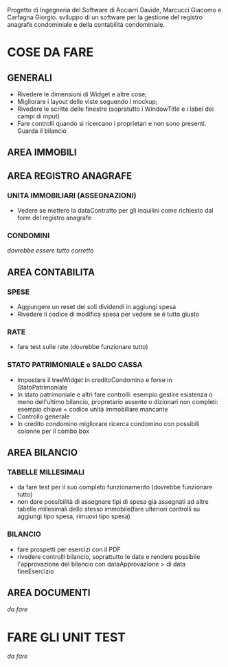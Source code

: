 Progetto di Ingegneria del Software di Acciarri Davide, Marcucci Giacomo e Carfagna Giorgio.
sviluppo di un software per la gestione del registro anagrafe condominiale e della contabilità condominiale.

# COSE DA FARE
## GENERALI
- Rivedere le dimensioni di Widget e altre cose;
- Migliorare i layout delle viste seguendo i mockup;
- Rivedere le scritte delle finestre (sopratutto i WindowTitle e i label dei campi di input)
- Fare controlli quando si ricercano i proprietari e non sono presenti. Guarda il bilancio

## AREA IMMOBILI

## AREA REGISTRO ANAGRAFE

### UNITA IMMOBILIARI (ASSEGNAZIONI)

- Vedere se mettere la dataContratto per gli inquilini come richiesto dal form del registro anagrafe

### CONDOMINI
*dovrebbe essere tutto corretto*

## AREA CONTABILITA

### SPESE
- Aggiungere un reset dei soli dividendi in aggiungi spesa
- Rivedere il codice di modifica spesa per vedere se è tutto giusto

### RATE
- fare test sulle rate (dovrebbe funzionare tutto)

### STATO PATRIMONIALE e SALDO CASSA

- Impostare il treeWidget in creditoCondomino e forse in StatoPatrimoniale
- In stato patrimoniale e altri fare controlli: esempio gestire esistenza o meno dell'ultimo bilancio, propretario assente o dizionari non completi: esempio chiave = codice unità immobiliare mancante
- Controllo generale
- In credito condomino migliorare ricerca condomino con possibili colonne per il combo box
## AREA BILANCIO

### TABELLE MILLESIMALI
- da fare test per il suo completo funzionamento (dovrebbe funzionare tutto)
- non dare possibilità di assegnare tipi di spesa già assegnati ad altre tabelle millesimali dello stesso immobile(fare ulteriori controlli su aggiungi tipo spesa, rimuovi tipo spesa)

### BILANCIO

- fare prospetti per esercizi con il PDF
- rivedere controlli bilancio, soprattutto le date e rendere possibile l'approvazione del bilancio con dataApprovazione > di data fineEsercizio

## AREA DOCUMENTI

*da fare*

# FARE GLI UNIT TEST

*da fare*